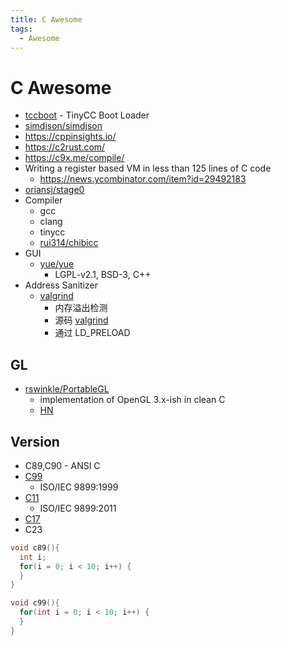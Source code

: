 ```yaml
---
title: C Awesome
tags:
  - Awesome
---
```


# C Awesome

- [tccboot](https://bellard.org/tcc/tccboot.html) - TinyCC Boot Loader
- [simdjson/simdjson](https://github.com/simdjson/simdjson)
- https://cppinsights.io/
- https://c2rust.com/
- https://c9x.me/compile/
- Writing a register based VM in less than 125 lines of C code
  - https://news.ycombinator.com/item?id=29492183
- [oriansj/stage0](https://github.com/oriansj/stage0)
- Compiler
  - gcc
  - clang
  - tinycc
  - [rui314/chibicc](https://github.com/rui314/chibicc)
- GUI
  - [yue/yue](https://github.com/yue/yue)
    - LGPL-v2.1, BSD-3, C++
- Address Sanitizer
  - [valgrind](https://valgrind.org/)
    - 内存溢出检测
    - 源码 [valgrind](https://sourceware.org/git/valgrind)
    - 通过 LD_PRELOAD

## GL

- [rswinkle/PortableGL](https://github.com/rswinkle/PortableGL)
  - implementation of OpenGL 3.x-ish in clean C
  - [HN](https://news.ycombinator.com/item?id=29745029)

## Version

- C89,C90 - ANSI C
- [C99](https://en.wikipedia.org/wiki/C99)
  - ISO/IEC 9899:1999
- [C11](<https://en.wikipedia.org/wiki/C11_(C_standard_revision)>)
  - ISO/IEC 9899:2011
- [C17](<https://en.wikipedia.org/wiki/C17_(C_standard_revision)>)
- C23

```c
void c89(){
  int i;
  for(i = 0; i < 10; i++) {
  }
}

void c99(){
  for(int i = 0; i < 10; i++) {
  }
}
```
